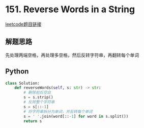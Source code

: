 # 151. Reverse Words in a String
[leetcode题目链接](https://leetcode.com/problems/reverse-words-in-a-string/description/)
## 解题思路
先处理两端空格，再处理多空格，然后反转字符串，再翻转每个单词
## Python
```python
class Solution:
    def reverseWords(self, s: str) -> str:
        # 删除前后空白
        s = s.strip()
        # 反转整个字符串
        s = s[::-1]
        # 将字符串拆分为单词，并反转每个单词
        s = ' '.join(word[::-1] for word in s.split())
        return s
```